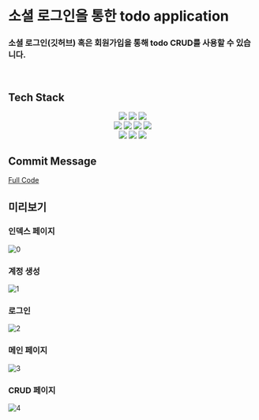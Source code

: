 # 소셜 로그인을 통한 todo application
### 소셜 로그인(깃허브) 혹은 회원가입을 통해 todo CRUD를 사용할 수 있습니다.

<br>

## Tech Stack
<p align="center">
  <img src="https://img.shields.io/badge/Spring%20Boot-6DB33F?style=for-the-badge&logo=Spring%20Boot&logoColor=white">
  <img src="https://img.shields.io/badge/Spring%20Security-6DB33F?style=for-the-badge&logo=Spring%20Security&logoColor=white"> 
  <img src="https://img.shields.io/badge/Hibernate-59666C?style=for-the-badge&logo=Hibernate&logoColor=white"> 
  <br>
  <img src="https://img.shields.io/badge/javascript-F7DF1E?style=for-the-badge&logo=javascript&logoColor=black">
  <img src="https://img.shields.io/badge/react-61DAFB?style=for-the-badge&logo=react&logoColor=black">
  <img src="https://img.shields.io/badge/html-E34F26?style=for-the-badge&logo=html5&logoColor=white">
  <img src="https://img.shields.io/badge/css-1572B6?style=for-the-badge&logo=css3&logoColor=white">
  <br>
  <img src="https://img.shields.io/badge/IntelliJ%20IDEA-000000?style=for-the-badge&logo=IntelliJ%20IDEA&logoColor=white">
  <img src="https://img.shields.io/badge/Visual%20Studio%20Code-007ACC?style=for-the-badge&logo=Visual%20Studio%20Code&logoColor=white">
  <img src="https://img.shields.io/badge/Git-F05032?style=for-the-badge&logo=Git&logoColor=white">
</p>

## Commit Message
[Full Code](https://github.com/parkirae/study/commits/main/React_SpringBoot_AWS)

## 미리보기
### 인덱스 페이지
![0](https://user-images.githubusercontent.com/76719977/205746151-02c07df1-e007-46be-81c7-f35540eebb74.png)
<br>
### 계정 생성
![1](https://user-images.githubusercontent.com/76719977/205746155-0610e3e6-76db-44f9-9cdf-a841a25e99d5.png)
<br>
### 로그인
![2](https://user-images.githubusercontent.com/76719977/205746156-72c1c3ff-9926-4fde-beb7-d9cd51eec446.png)
<br>
### 메인 페이지
![3](https://user-images.githubusercontent.com/76719977/205746157-9963a959-2ab7-4ee2-a408-7f5847bd0ec9.png)
<br>
### CRUD 페이지
![4](https://user-images.githubusercontent.com/76719977/205746159-6408dec1-bacc-4a28-8533-41258789db3f.png)



